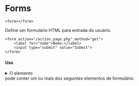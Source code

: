 # Forms
`<form></form>`

Define um formulário HTML para entrada do usuário.

	<form action="/action_page.php" method="get">
		<label for="nome">Nome:</label>
		<input type="submit" value="Submit">
	</form>

#### Uso
<details>
	<summary>O elemento <form> pode conter um ou mais dos seguintes elementos de formulário:</summary>
		- `<input>`;
		- `<textarea>`;
		- `<button>`;
		- `<select>`;
		- `<option>`;
		- `<optgroup>`;
		- `<fieldset>`;
		- `<label>`;
		- `<output>`.
</details>

#### Atributos suportados:
<details>
	<summary>Ver os Atributos</summary>
	- Atributos Globais;
	- Eventos;
	- accept-charset;
	- action;
	- autocomplete;
	- enctype;
	- method;
	- name;
	- novalidate;
	- rel;
	- target;
</details>

# Input
Define um controle de entrada de dados

	<form action="/action_page.php">
	  <label for="name">Nome: :</label>
	  <input type="user" id="user" name="Usuário: "><br><br>
	  <label for="bio">Biografia: </label>
	  <input type="submit" value="Submit">
	</form>

### Diferentes Tipos de Input
<details>
	<summary>Ver os Tipos de Input</summary>
	`<input type="button">`
	`<input type="checkbox">`
	`<input type="color">`
	`<input type="date">`
	`<input type="datetime-local">`
	`<input type="email">`
	`<input type="file">`
	`<input type="hidden">`
	`<input type="image">`
	`<input type="month">`
	`<input type="number">`
	`<input type="password">`
	`<input type="radio">`
	`<input type="range">`
	`<input type="reset">`
	`<input type="search">`
	`<input type="submit">`
	`<input type="tel">`
	`<input type="text">`
	`<input type="time">`
	`<input type="url">`
	`<input type="week">`
</details>
	
#### Atributos suportados - Input:
<details>
	<summary>Ver os Atributos</summary>
	- Atributos Globais;
	- Eventos;
	- accept;
	- alt;
	- autocomplete;
	- autofocus;
	- checked;
	- dirname;
	- disabled;
	- form;
	- formaction;
	- formenctype;
	- formmethod;
	- formnovalidate;
	- formtarget;
	- height;
	- list;
	- max;
	- maxlength;
	- min;
	- minlength;
	- multiple;
	- name;
	- pattern;
	- placeholder;
	- readonly;
	- required;
	- size;
	- src;
	- step;
	- type;
	- value;
	- width;
</details>

# Textarea
Define uma área de texto.

	<label for="avaliacao">Insira sua avaliação sobre esse tutorial:</label>
	<br><textarea id="avaliacao" name="avaliacao" rows="5" cols="50"></textarea>

#### Atributos suportados - Textarea:
<details>
	<summary>Ver os Atributos</summary>
	- Atributos Globais;
	- Eventos;
	- autofocus;
	- cols;
	- dirname;
	- disabled;
	- form;
	- maxlength;
	- name;
	- placeholder;
	- readonly;
	- required;
	- rows;
	- wrap;
</details>
	
# Button
Define um botão

	<button type="button">Clique Aqui</button>

#### Atributos suportados - Button:
<details>
	<summary>Ver os Atributos</summary>
	- Atributos Globais;
	- Eventos;
	- autofocus;
	- disabled;
	- form;
	- formaction;
	- formenctype;
	- formmethod;
	- formnovalidate;
	- formtarget;
	- name;
	- type;
	- value;
</details>

# Select
Define uma lista de opções
	
	<label for="comida">Você prefere comida: </label>
	<select name="comida" id="comida">
	  <option value="doce">Doce</option>
	  <option value="salgada">Salgada</option>
	</select>	
	
#### Atributos suportados - Select:
<details>
	<summary>Ver os Atributos</summary>
	- Atributos Globais;
	- Eventos;
	- autofocus;
	- disabled;
	- form;
	- multiple;
	- name;
	- required;
	- size;
</details>

# Optgroup
Define categorias dentro da tag `<select></select>`

	<label for="comida">Você prefere comida: </label>
	<select name="comida" id="comida">
	<optgroup label="doce">
	  <option value="bolo">Bolo</option>
	  <option value="brigadeiro">Brigadeiro</option>
	</optgroup>
	 
	<optgroup label="salgada">
	  <option value="coxinha">Coxinha</option>
	  <option value="kibe">Kibe</option>
	</optgroup>
	</select>

#### Atributos suportados - Optgroup:
<details>
	<summary>Ver os Atributos</summary>
	- Atributos Globais;
	- Eventos;
	- disabled;
	- label;
</details>

# Option
Define uma opção de escolha para as tags `<select></select>` e `<optgroup></optgroup>`

	<label for="comida">Você prefere comida: </label>
	<select name="comida" id="comida">
	  <option value="doce">Doce</option>
	  <option value="salgada">Salgada</option>
	</select>

#### Atributos suportados - Option:
<details>
	<summary>Ver os Atributos</summary>
	- Atributos Globais;
	- Eventos;
	- disabled;
	- label;
	- selected;
	- value;
</details>

# Label 
Define um rótulo para uma tag de formulário.

	<label for="comida">Você prefere comida: </label>
	<select name="comida" id="comida">
	  <option value="doce">Doce</option>
	  <option value="salgada">Salgada</option>
	</select>
	
#### Tags que podem receber uma label
<details>
	<summary>Ver as Tags</summary>
</details>

#### Atributos suportados - Label:
<details>
	<summary>Ver os Atributos</summary>
	- Atributos Globais;
	- Eventos;
	- for;
	- form;
</details>

# Fieldset
Categoriza elementos relacionados em um formulário. 

	<form action="/action_page.php">
		<fieldset>
			<legend>Pessoal</legend>
			<label for="nome">Nome:</label>
			<input type="text" id="nome" name="nome">
			<label for="unome">Ultimo Nome:</label>
			<input type="text" id="unome" name="ultimo nome">
			<label for="idade">Idade:</label>
			<input type="text" id="idade" name="idade">
		</fieldset>
	</form>
	
#### Atributos suportados - Fieldset:
<details>
	<summary>Ver os Atributos</summary>
	- Atributos Globais;
	- Eventos;
	- disabled;
	- form;
	- name;
</details>

# Legend
Define uma legenda para uma tag `<fieldset></fieldset>`

	<form action="/action_page.php">
		<fieldset>
			<legend>Pessoal</legend>
			<label for="nome">Nome:</label>
			<input type="text" id="nome" name="nome">
			<label for="unome">Ultimo Nome:</label>
			<input type="text" id="unome" name="ultimo nome">
			<label for="idade">Idade:</label>
			<input type="text" id="idade" name="idade">
		</fieldset>
	</form>
	
#### Atributos suportados - Legend:
<details>
	<summary>Ver os Atributos</summary>
	- Atributos Globais;
	- Eventos;
</details>

# Datalist
Define uma lista de opções prédefinidas para uma tag `<input></input>`

	<label for="marca">Escolha sua marca preferida:</label>
	<input list="marcas" name="marca" id="marca">

	<datalist id="marcas">
	  <option value="Samsung">
	  <option value="Xiaomi">
	  <option value="Apple">
	</datalist>

#### Atributos suportados - Datalist:
<details>
	<summary>Ver os Atributos</summary>
	- Atributos Globais;
	- Eventos;
</details>

# Output
Essa tag é usada para mostrar o resultado de um script 

	<form oninput="x.value=parseInt(a.value)+parseInt(b.value)">
		<input type="number" id="a">
		+<input type="number" id="b">
		=<output name="x" for="a b"></output>
	</form>
	
#### Atributos suportados - Output:
<details>
	<summary>Ver os Atributos</summary>
	- Atributos Globais;
	- Eventos;
	- for;
	- form;
	- name;
</details>
	
#### continue Estudando
- <a href="https://github.com/wesleybertipaglia/html-para-iniciantes/blob/main/9.%20Listas.md">Listas</a>
- <a href="https://github.com/wesleybertipaglia/html-para-iniciantes/blob/main/10.%20Tabelas.md">Tabelas</a>
- <a href="https://github.com/wesleybertipaglia/html-para-iniciantes/blob/main/11.%20Scripts.md">Scripts</a>
- <a href="https://github.com/wesleybertipaglia/html-para-iniciantes/blob/main/12.%20Meta%20Info.md">Meta Info</a>
- <a href="https://github.com/wesleybertipaglia/html-para-iniciantes/blob/main/Atributos%20Globais.md">Atributos Globais</a>
